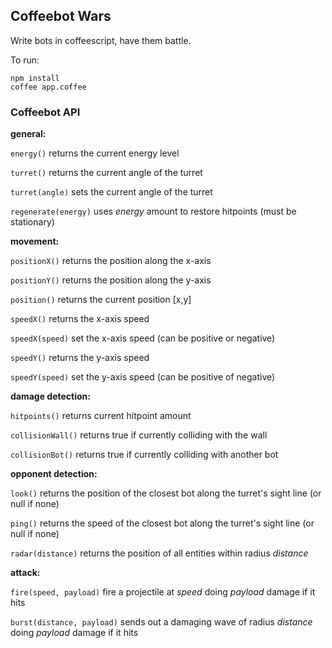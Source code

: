 ## Coffeebot Wars

Write bots in coffeescript, have them battle.

To run:

    npm install
    coffee app.coffee


### Coffeebot API
**general:**

`energy()` returns the current energy level



`turret()` returns the current angle of the turret

`turret(angle)` sets the current angle of the turret

`regenerate(energy)` uses _energy_ amount to restore hitpoints (must be stationary)


**movement:**

`positionX()` returns the position along the x-axis

`positionY()` returns the position along the y-axis

`position()` returns the current position [x,y]

`speedX()` returns the x-axis speed

`speedX(speed)` set the x-axis speed (can be positive or negative)

`speedY()` returns the y-axis speed

`speedY(speed)` set the y-axis speed (can be positive of negative)


**damage detection:**

`hitpoints()` returns current hitpoint amount

`collisionWall()` returns true if currently colliding with the wall

`collisionBot()` returns true if currently colliding with another bot


**opponent detection:**

`look()` returns the position of the closest bot along the turret's sight line (or null if none)

`ping()` returns the speed of the closest bot along the turret's sight line (or null if none)

`radar(distance)` returns the position of all entities within radius _distance_


**attack:**

`fire(speed, payload)` fire a projectile at _speed_ doing _payload_ damage if it hits

`burst(distance, payload)` sends out a damaging wave of radius _distance_ doing _payload_ damage if it hits
